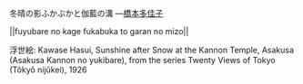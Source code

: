冬晴の影ふかぶかと伽藍の溝
—[橋本多佳子](https://ja.wikipedia.org/wiki/橋本多佳子)

||fuyubare no kage fukabuka to garan no mizo||

浮世絵: Kawase Hasui, Sunshine after Snow at the Kannon Temple, Asakusa (Asakusa Kannon no yukibare), from the series Twenty Views of Tokyo (Tôkyô nijûkei), 1926